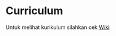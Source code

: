 # Curriculum

Untuk melihat kurikulum silahkan cek [Wiki](https://github.com/kollaacademy/curriculum-html/wiki)
